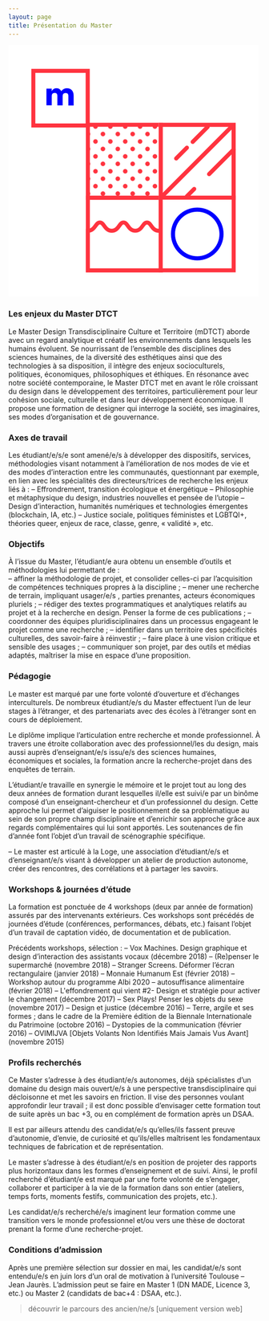 ```yaml
---
layout: page
title: Présentation du Master
---
```


<img src="/../logo-02.svg" class="logo"/>

<!--<p><span class="important">Les inscriptions sont fermées pour l'année universitaire 2019-20 seront ouvertes le 7 mai.</span>-->
<!--Vous pouvez obtenir plus de renseignements et <a href="http://www.univ-tlse2.fr/accueil/formation-insertion/odf-2016-2020/master-design-transdisciplinaire-cultures-et-territoires--386180.kjsp?RH=UTM">le dossier de candidature ici</a>, en cliquant sur l'onglet "admission".--></p>

### Les enjeux du Master DTCT
Le Master Design Transdisciplinaire Culture et Territoire (mDTCT) aborde avec un regard analytique et créatif les environnements dans lesquels les humains évoluent. Se nourrissant de l’ensemble des disciplines des sciences humaines, de la diversité des esthétiques ainsi que des technologies à sa disposition, il intègre des enjeux socioculturels, politiques, économiques, philosophiques et éthiques. En résonance avec notre société contemporaine, le Master DTCT met en avant le rôle croissant du design dans le développement des territoires, particulièrement pour leur cohésion sociale, culturelle et dans leur développement économique. Il propose une formation de designer qui interroge la société, ses imaginaires, ses modes d’organisation et de gouvernance. 


### Axes de travail
Les étudiant/e/s/e sont amené/e/s à développer des dispositifs, services, méthodologies visant notamment à l’amélioration de nos modes de vie et des modes d’interaction entre les communautés, questionnant par exemple, en lien avec les spécialités des directeurs/trices de recherche les enjeux liés à : 
– Effrondrement, transition écologique et énergétique
– Philosophie et métaphysique du design, industries nouvelles et pensée de l’utopie 
– Design d’interaction, humanités numériques et technologies émergentes (blockchain, IA, etc.)
– Justice sociale, politiques féministes et LGBTQI+, théories queer, enjeux de race, classe, genre, « validité », etc.

### Objectifs
À l’issue du Master, l’étudiant/e aura obtenu un ensemble d’outils et méthodologies lui permettant de :  
– affiner la méthodologie de projet, et consolider celles-ci par l’acquisition de compétences techniques propres à la discipline ; 
– mener une recherche de terrain, impliquant usager/e/s , parties prenantes,  acteurs économiques pluriels ;
– rédiger des textes programmatiques et analytiques relatifs au projet et à la recherche en design. Penser la forme de ces publications ;
– coordonner des équipes pluridisciplinaires dans un processus engageant le projet comme une recherche ; 
– identifier dans un territoire des spécificités culturelles, des savoir-faire à réinvestir ;
– faire place à une vision critique et sensible des usages ;
– communiquer son projet, par des outils et médias adaptés, maîtriser la mise en espace d’une proposition.


### Pédagogie
Le master est marqué par une forte volonté d’ouverture et d’échanges interculturels. De nombreux étudiant/e/s du Master effectuent l’un de leur stages à l’étranger, et des partenariats avec des écoles à l’étranger sont en cours de déploiement.

Le diplôme implique l’articulation entre recherche et monde professionnel. À travers une étroite collaboration avec des professionnel/les du design, mais aussi auprès d’enseignant/e/s issu/e/s des sciences humaines, économiques et sociales, la formation ancre la recherche-projet dans des enquêtes de terrain. 

L’étudiant/e travaille en synergie le mémoire et le projet tout au long des deux années de formation durant lesquelles il/elle est suivi/e par un binôme composé d’un enseignant-chercheur et d’un professionnel du design. Cette approche lui permet d’aiguiser le positionnement de sa problématique au sein de son propre champ disciplinaire et d’enrichir son approche grâce aux regards complémentaires qui lui sont apportés. Les soutenances de fin d’année font l’objet d’un travail de scénographie spécifique. 

– Le master est articulé à la Loge, une association d’étudiant/e/s et d’enseignant/e/s visant à développer un atelier de production autonome, créer des rencontres, des corrélations et à partager les savoirs.

### Workshops & journées d’étude
La formation est ponctuée de 4 workshops (deux par année de formation) assurés par des intervenants extérieurs. Ces workshops sont précédés de journées d’étude (conférences, performances, débats, etc.) faisant l’objet d’un travail de captation vidéo, de documentation et de publication.

Précédents workshops, sélection :
– Vox Machines. Design graphique et design d’interaction des assistants vocaux (décembre 2018)
– (Re)penser le supermarché (novembre 2018)
– Stranger Screens. Déformer l’écran rectangulaire (janvier 2018)
– Monnaie Humanum Est (février 2018)
– Workshop autour du programme Albi 2020 – autosuffisance alimentaire (février 2018)
– L'effondrement qui vient #2- Design et stratégie pour activer le changement (décembre 2017)
– Sex Plays! Penser les objets du sexe (novembre 2017) 
– Design et justice (décembre 2016)
– Terre, argile et ses formes ; dans le cadre de la Première édition de la Biennale Internationale du Patrimoine (octobre 2016)
– Dystopies de la communication (février 2016)
– OVIMIJVA [Objets Volants Non Identifiés Mais Jamais Vus Avant] (novembre 2015)

### Profils recherchés
Ce Master s’adresse à des étudiant/e/s autonomes, déjà spécialistes d’un domaine du design mais ouvert/e/s à une perspective transdisciplinaire qui décloisonne et met les savoirs en friction. 
Il vise des personnes voulant approfondir leur travail ; il est donc possible d’envisager cette formation tout de suite après un bac +3, ou en complément de formation après un DSAA.

Il est par ailleurs attendu des candidat/e/s qu’elles/ils fassent preuve d’autonomie, d’envie, de curiosité et qu’ils/elles maîtrisent les fondamentaux techniques de fabrication et de représentation. 

Le master s’adresse à des étudiant/e/s en position de projeter des rapports plus horizontaux dans les formes d’enseignement et de suivi. Ainsi, le profil recherché d’étudiant/e est marqué par une forte volonté de s’engager, collaborer et participer à la vie de la formation dans son entier (ateliers, temps forts, moments festifs, communication des projets, etc.). 

Les candidat/e/s recherché/e/s imaginent leur formation comme une transition vers le monde professionnel et/ou vers une thèse de doctorat prenant la forme d’une recherche-projet.

### Conditions d’admission
Après une première sélection sur dossier en mai, les candidat/e/s sont entendu/e/s en juin lors d’un oral de motivation à l’université Toulouse – Jean Jaurès. L’admission peut se faire en Master 1 (DN MADE, Licence 3, etc.) ou Master 2 (candidats de bac+4 : DSAA, etc.).

> découvrir le parcours des ancien/ne/s [uniquement version web]

